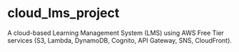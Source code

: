 # cloud_lms_project
A cloud-based Learning Management System (LMS) using AWS Free Tier services (S3, Lambda, DynamoDB, Cognito, API Gateway, SNS, CloudFront).
